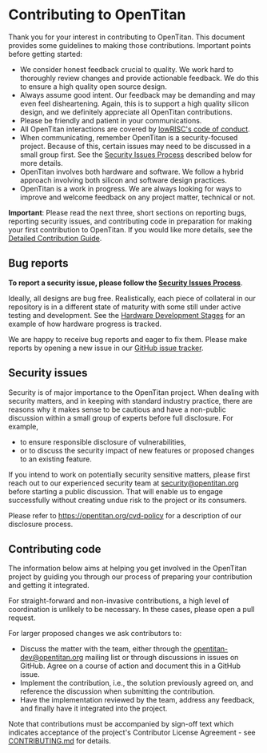 # Contributing to OpenTitan

Thank you for your interest in contributing to OpenTitan.
This document provides some guidelines to making those contributions.
Important points before getting started:
* We consider honest feedback crucial to quality.
  We work hard to thoroughly review changes and provide actionable feedback.
  We do this to ensure a high quality open source design.
* Always assume good intent.
  Our feedback may be demanding and may even feel disheartening.
  Again, this is to support a high quality silicon design, and we definitely appreciate all OpenTitan contributions.
* Please be friendly and patient in your communications.
* All OpenTitan interactions are covered by [lowRISC's code of conduct](https://www.lowrisc.org/code-of-conduct/).
* When communicating, remember OpenTitan is a security-focused project.
  Because of this, certain issues may need to be discussed in a small group first.
  See the [Security Issues Process](#security-issues) described below for more details.
* OpenTitan involves both hardware and software.
  We follow a hybrid approach involving both silicon and software design practices.
* OpenTitan is a work in progress.
  We are always looking for ways to improve and welcome feedback on any project matter, technical or not.

**Important**: Please read the next three, short sections on reporting bugs, reporting security issues, and contributing code in preparation for making your first contribution to OpenTitan.
If you would like more details, see the [Detailed Contribution Guide](./detailed_contribution_guide/README.md).

## Bug reports

**To report a security issue, please follow the [Security Issues Process](#security-issues)**.

Ideally, all designs are bug free.
Realistically, each piece of collateral in our repository is in a different state of maturity with some still under active testing and development.
See the [Hardware Development Stages](../project_governance/development_stages.md) for an example of how hardware progress is tracked.

We are happy to receive bug reports and eager to fix them.
Please make reports by opening a new issue in our [GitHub issue tracker](https://github.com/lowRISC/opentitan/issues).

## Security issues

Security is of major importance to the OpenTitan project.
When dealing with security matters, and in keeping with standard industry practice, there are reasons why it makes sense to be cautious and have a non-public discussion within a small group of experts before full disclosure.
For example,
* to ensure responsible disclosure of vulnerabilities,
* or to discuss the security impact of new features or proposed changes to an existing feature.

If you intend to work on potentially security sensitive matters, please first reach out to our experienced security team at security@opentitan.org before starting a public discussion.
That will enable us to engage successfully without creating undue risk to the project or its consumers.

Please refer to https://opentitan.org/cvd-policy for a description of our disclosure process.

## Contributing code

The information below aims at helping you get involved in the OpenTitan project by guiding you through our process of preparing your contribution and getting it integrated.

For straight-forward and non-invasive contributions, a high level of coordination is unlikely to be necessary.
In these cases, please open a pull request.

For larger proposed changes we ask contributors to:
* Discuss the matter with the team, either through the [opentitan-dev@opentitan.org](https://groups.google.com/a/opentitan.org/forum/#!forum/opentitan-dev) mailing list or through discussions in issues on GitHub.
  Agree on a course of action and document this in a GitHub issue.
* Implement the contribution, i.e., the solution previously agreed on, and reference the discussion when submitting the contribution.
* Have the implementation reviewed by the team, address any feedback, and finally have it integrated into the project.

Note that contributions must be accompanied by sign-off text which indicates acceptance of the project's Contributor License Agreement - see [CONTRIBUTING.md](https://github.com/lowRISC/opentitan/blob/master/CONTRIBUTING.md) for details.
